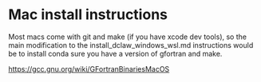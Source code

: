 
# Mac install instructions

Most macs come with git and make (if you have xcode dev tools), so the main modification to the install_dclaw_windows_wsl.md instructions would be to install conda sure you have a version of gfortran and make.

https://gcc.gnu.org/wiki/GFortranBinariesMacOS
